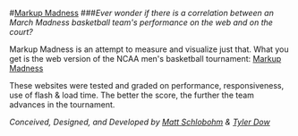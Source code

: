 #[Markup Madness](http://markupmadness.com "Markup Madness")
###*Ever wonder if there is a correlation between an March Madness basketball team's performance on the web and on the court?*


Markup Madness is an attempt to measure and visualize just that. What you get is the web version of the NCAA men's basketball tournament: [Markup Madness](http://markupmadness.com "Markup Madness")

These websites were tested and graded on performance, responsiveness, use of flash & load time. The better the score, the further the team advances in the tournament.


*Conceived, Designed, and Developed by [Matt Schlobohm](http://schlobohm.net "Matt Schlobohm") & [Tyler Dow](http://tylerdow.com "Tyler Dow")*

